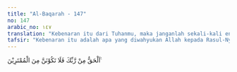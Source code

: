 ```yaml
---
title: "Al-Baqarah - 147"
no: 147
arabic_no: ١٤٧
translation: "Kebenaran itu dari Tuhanmu, maka janganlah sekali-kali engkau (Muhammad) termasuk orang-orang yang ragu."
tafsir: "Kebenaran itu adalah apa yang diwahyukan Allah kepada Rasul-Nya, bukan apa yang dikatakan oleh orang-orang Yahudi dan Nasrani.\n\nDalam hal ini kaum Muslimin tidak boleh ragu. Masalah kiblat ini sebenarnya bukanlah masalah prinsip sebagai asas agama seperti tauhid, iman kepada hari kiamat dan lain-lain, tetapi kiblat ini hanya merupakan suatu arah yang masing-masing umat diperintahkan untuk menghadap kepadanya dalam salat mereka."
---
```

اَلْحَقُّ مِنْ رَّبِّكَ فَلَا تَكُوْنَنَّ مِنَ الْمُمْتَرِيْنَ ࣖ